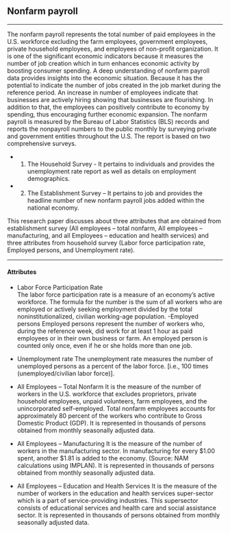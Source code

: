 <!--
 * @Author: your name
 * @Date: 2020-10-07 15:38:46
 * @LastEditTime: 2020-10-07 15:44:27
 * @LastEditors: Please set LastEditors
 * @Description: In User Settings Edit
 * @FilePath: \github_test\README_NP.md
-->
## Nonfarm payroll
- - - 
The nonfarm payroll represents the total number of paid employees in the U.S. workforce excluding the farm employees, government employees, private household employees, and employees of non-profit organization. It is one of the significant economic indicators because it measures the number of job creation which in turn enhances economic activity by boosting consumer spending. A deep understanding of nonfarm payroll data provides insights into the economic situation. Because it has the potential to indicate the number of jobs created in the job market during the reference period. An increase in number of employees indicate that businesses are actively hiring showing that businesses are flourishing. In addition to that, the employees can positively contribute to economy by spending, thus encouraging further economic expansion.
The nonfarm payroll is measured by the Bureau of Labor Statistics (BLS) records and reports the nonpayroll numbers to the public monthly by surveying private and government entities throughout the U.S. The report is based on two comprehensive surveys. 
- 1.	The Household Survey - It pertains to individuals and provides the unemployment rate report as well as details on employment demographics. 
- 2.	The Establishment Survey – It pertains to job and provides the headline number of new nonfarm payroll jobs added within the national economy.

This research paper discusses about three attributes that are obtained from establishment survey (All employees – total nonfarm, All employees – manufacturing, and all Employees – education and health services) and three attributes from household survey (Labor force participation rate, Employed persons, and Unemployment rate). 

***
#### Attributes 
- Labor Force Participation Rate\
The labor force participation rate is a measure of an economy’s active workforce. The formula for the number is the sum of all workers who are employed or actively seeking employment divided by the total noninstitutionalized, civilian working-age population.
-Employed persons 
Employed persons represent the number of workers who, during the reference week, did work for at least 1 hour as paid employees or in their own business or farm. An employed person is counted only once, even if he or she holds more than one job.
- Unemployment rate
The unemployment rate measures the number of unemployed persons as a percent of the labor force. [i.e., 100 times (unemployed/civilian labor force)].
- All Employees – Total Nonfarm 
It is the measure of the number of workers in the U.S. workforce that excludes proprietors, private household employees, unpaid volunteers, farm employees, and the unincorporated self-employed. Total nonfarm employees accounts for approximately 80 percent of the workers who contribute to Gross Domestic Product (GDP). It is represented in thousands of persons obtained from monthly seasonally adjusted data.

- All Employees – Manufacturing
It is the measure of the number of workers in the manufacturing sector. In manufacturing for every $1.00 spent, another $1.81 is added to the economy.  (Source: NAM calculations using IMPLAN). It is represented in thousands of persons obtained from monthly seasonally adjusted data.
- All Employees – Education and Health Services
It is the measure of the number of workers in the education and health services super-sector which is a part of service-providing industries. This supersector consists of educational services and health care and social assistance sector. It is represented in thousands of persons obtained from monthly seasonally adjusted data.
